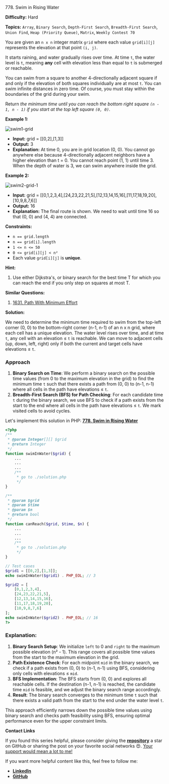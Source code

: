778\. Swim in Rising Water

**Difficulty:** Hard

**Topics:** `Array`, `Binary Search`, `Depth-First Search`, `Breadth-First Search`, `Union Find`, `Heap (Priority Queue)`, `Matrix`, `Weekly Contest 70`

You are given an `n x n` integer matrix `grid` where each value `grid[i][j]` represents the elevation at that point `(i, j)`.

It starts raining, and water gradually rises over time. At time `t`, the water level is `t`, meaning **any** cell with elevation less than equal to `t` is submerged or reachable.

You can swim from a square to another 4-directionally adjacent square if and only if the elevation of both squares individually are at most `t`. You can swim infinite distances in zero time. Of course, you must stay within the boundaries of the grid during your swim.

Return _the minimum time until you can reach the bottom right square `(n - 1, n - 1)` if you start at the top left square `(0, 0)`_.

**Example 1:**

![swim1-grid](https://assets.leetcode.com/uploads/2021/06/29/swim1-grid.jpg)

- **Input:** grid = [[0,2],[1,3]]
- **Output:** 3
- **Explanation:**
  At time 0, you are in grid location (0, 0).
  You cannot go anywhere else because 4-directionally adjacent neighbors have a higher elevation than t = 0.
  You cannot reach point (1, 1) until time 3.
  When the depth of water is 3, we can swim anywhere inside the grid.

**Example 2:**

![swim2-grid-1](https://assets.leetcode.com/uploads/2021/06/29/swim2-grid-1.jpg)

- **Input:** grid = [[0,1,2,3,4],[24,23,22,21,5],[12,13,14,15,16],[11,17,18,19,20],[10,9,8,7,6]]
- **Output:** 16
- **Explanation:**
  The final route is shown.
  We need to wait until time 16 so that (0, 0) and (4, 4) are connected.

**Constraints:**

- `n == grid.length`
- `n == grid[i].length`
- `1 <= n <= 50`
- `0 <= grid[i][j] < n²`
- Each value `grid[i][j]` is **unique**.



**Hint:**
1. Use either Dijkstra's, or binary search for the best time T for which you can reach the end if you only step on squares at most T.


**Similar Questions:**
1. [1631. Path With Minimum Effort](https://github.com/mah-shamim/leet-code-in-php/tree/main/algorithms/001631-path-with-minimum-effort)






**Solution:**

We need to determine the minimum time required to swim from the top-left corner (0, 0) to the bottom-right corner (n-1, n-1) of an n x n grid, where each cell has a unique elevation. The water level rises over time, and at time `t`, any cell with an elevation ≤ `t` is reachable. We can move to adjacent cells (up, down, left, right) only if both the current and target cells have elevations ≤ `t`.

### Approach
1. **Binary Search on Time**: We perform a binary search on the possible time values (from 0 to the maximum elevation in the grid) to find the minimum time `t` such that there exists a path from (0, 0) to (n-1, n-1) where all cells in the path have elevations ≤ `t`.
2. **Breadth-First Search (BFS) for Path Checking**: For each candidate time `t` during the binary search, we use BFS to check if a path exists from the start to the end where all cells in the path have elevations ≤ `t`. We mark visited cells to avoid cycles.

Let's implement this solution in PHP: **[778. Swim in Rising Water](https://github.com/mah-shamim/leet-code-in-php/tree/main/algorithms/000778-swim-in-rising-water/solution.php)**

```php
<?php
/**
 * @param Integer[][] $grid
 * @return Integer
 */
function swimInWater($grid) {
    ...
    ...
    ...
    /**
     * go to ./solution.php
     */
}

/**
 * @param $grid
 * @param $time
 * @param $n
 * @return bool
 */
function canReach($grid, $time, $n) {
    ...
    ...
    ...
    /**
     * go to ./solution.php
     */
}

// Test cases
$grid1 = [[0,2],[1,3]];
echo swimInWater($grid1) . PHP_EOL; // 3

$grid2 = [
    [0,1,2,3,4],
    [24,23,22,21,5],
    [12,13,14,15,16],
    [11,17,18,19,20],
    [10,9,8,7,6]
];
echo swimInWater($grid2) . PHP_EOL; // 16
?>
```

### Explanation:

1. **Binary Search Setup**: We initialize `left` to 0 and `right` to the maximum possible elevation (n² - 1). This range covers all possible time values from the start to the maximum elevation in the grid.
2. **Path Existence Check**: For each midpoint `mid` in the binary search, we check if a path exists from (0, 0) to (n-1, n-1) using BFS, considering only cells with elevations ≤ `mid`.
3. **BFS Implementation**: The BFS starts from (0, 0) and explores all reachable cells. If the destination (n-1, n-1) is reached, the candidate time `mid` is feasible, and we adjust the binary search range accordingly.
4. **Result**: The binary search converges to the minimum time `t` such that there exists a valid path from the start to the end under the water level `t`.

This approach efficiently narrows down the possible time values using binary search and checks path feasibility using BFS, ensuring optimal performance even for the upper constraint limits.

**Contact Links**

If you found this series helpful, please consider giving the **[repository](https://github.com/mah-shamim/leet-code-in-php)** a star on GitHub or sharing the post on your favorite social networks 😍. [Your support would mean a lot to me!](https://jackaltimer.com/hzk8jsphf8?key=5ba736283dafd7f94a84865e3cc3d775)

If you want more helpful content like this, feel free to follow me:

- **[LinkedIn](https://www.linkedin.com/in/arifulhaque/)**
- **[GitHub](https://github.com/mah-shamim)**